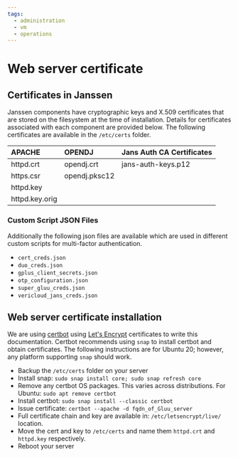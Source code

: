 ```yaml
---
tags:
  - administration
  - vm
  - operations
---
```


# Web server certificate

## Certificates in Janssen

Janssen components have cryptographic keys and X.509 certificates that are stored on the filesystem at the time of installation. Details for certificates associated with each component are provided below. The following certificates are available in the `/etc/certs` folder.

|APACHE		       |OPENDJ         |Jans Auth CA Certificates|
|:---------------|:--------------|:------------------------|
|httpd.crt	     |opendj.crt	   |jans-auth-keys.p12       |
|https.csr	     |opendj.pksc12	 |
|httpd.key       |               |
|httpd.key.orig  |               |

### Custom Script JSON Files
Additionally the following json files are available which are used in different custom scripts for multi-factor authentication.

- `cert_creds.json`
- `duo_creds.json`
- `gplus_client_secrets.json`
- `otp_configuration.json`
- `super_gluu_creds.json`
- `vericloud_jans_creds.json`

## Web server certificate installation

We are using [certbot](https://certbot.eff.org) using [Let's Encrypt](https://letsencrypt.org/) certificates to write this documentation. Certbot recommends using `snap` to install certbot and obtain certificates. The following instructions are for Ubuntu 20; however, any platform supporting `snap` should work.

 - Backup the `/etc/certs` folder on your server
 - Install snap: `sudo snap install core; sudo snap refresh core` 
 - Remove any certbot OS packages. This varies across distributions. For Ubuntu: `sudo apt remove certbot`
 - Install certbot: `sudo snap install --classic certbot` 
 - Issue certificate: `certbot --apache -d fqdn_of_Gluu_server`
 - Full certificate chain and key are available in: `/etc/letsencrypt/live/` location.
 - Move the cert and key to `/etc/certs` and name them `httpd.crt` and `httpd.key` respectively.
 - Reboot your server

